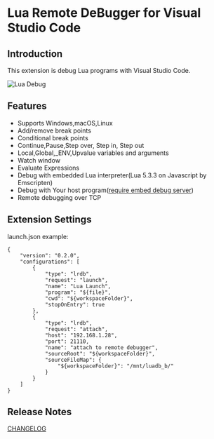 # Lua Remote DeBugger for Visual Studio Code

## Introduction

This extension is debug Lua programs with Visual Studio Code.

![Lua Debug](https://raw.githubusercontent.com/satoren/vscode-lrdb/master/images/lrdb.gif)

## Features

* Supports Windows,macOS,Linux
* Add/remove break points
* Conditional break points
* Continue,Pause,Step over, Step in, Step out
* Local,Global,_ENV,Upvalue variables and arguments
* Watch window
* Evaluate Expressions
* Debug with embedded Lua interpreter(Lua 5.3.3 on Javascript by Emscripten)
* Debug with Your host program([require embed debug server](https://github.com/satoren/LRDB))
* Remote debugging over TCP



## Extension Settings

launch.json example:
```
{
    "version": "0.2.0",
    "configurations": [
        {
            "type": "lrdb",
            "request": "launch",
            "name": "Lua Launch",
            "program": "${file}",
            "cwd": "${workspaceFolder}",
            "stopOnEntry": true
        },
        {
            "type": "lrdb",
            "request": "attach",
            "host": "192.168.1.28",
            "port": 21110,
            "name": "attach to remote debugger",
            "sourceRoot": "${workspaceFolder}",
            "sourceFileMap": {
                "${workspaceFolder}": "/mnt/luadb_b/"
            }
        }
    ]
}
```

## Release Notes
[CHANGELOG](CHANGELOG.md)